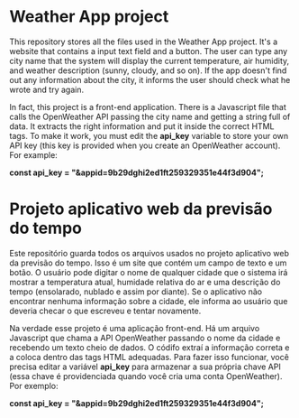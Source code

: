 # Weather App project
This repository stores all the files used in the Weather App project. It's a website that contains a input text field and a button. The user can type any city name that the system will display the current temperature, air humidity, and weather description (sunny, cloudy, and so on). If the app doesn't find out any information about the city, it informs the user should check what he wrote and try again.

In fact, this project is a front-end application. There is a Javascript file that calls the OpenWeather API passing the city name and getting a string full of data. It extracts the right information and put it inside the correct HTML tags. To make it work, you must edit the **api_key** variable to store your own API key (this key is provided when you create an OpenWeather account). For example:

**const api_key = "&appid=9b29dghi2ed1ft259329351e44f3d904";**

# Projeto aplicativo web da previsão do tempo
Este repositório guarda todos os arquivos usados no projeto aplicativo web da previsão do tempo. Isso é um site que contém um campo de texto e um botão. O usuário pode digitar o nome de qualquer cidade que o sistema irá mostrar a temperatura atual, humidade relativa do ar e uma descrição do tempo (ensolarado, nublado e assim por diante). Se o aplicativo não encontrar nenhuma informação sobre a cidade, ele informa ao usuário que deveria checar o que escreveu e tentar novamente.

Na verdade esse projeto é uma aplicação front-end. Há um arquivo Javascript que chama a API OpenWeather passando o nome da cidade e recebendo um texto cheio de dados. O códifo extraí a informação correta e a coloca dentro das tags HTML adequadas. Para fazer isso funcionar, você precisa editar a variável **api_key** para armazenar a sua própria chave API (essa chave é providenciada quando você cria uma conta OpenWeather). Por exemplo:

**const api_key = "&appid=9b29dghi2ed1ft259329351e44f3d904";**
